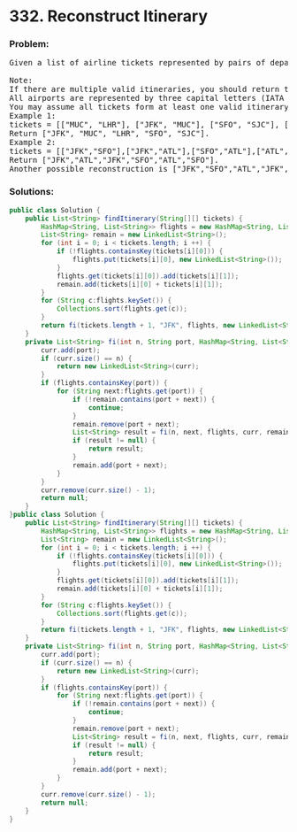 # 332. Reconstruct Itinerary

### Problem:

<pre>
Given a list of airline tickets represented by pairs of departure and arrival airports [from, to], reconstruct the itinerary in order. All of the tickets belong to a man who departs from JFK. Thus, the itinerary must begin with JFK.

Note:
If there are multiple valid itineraries, you should return the itinerary that has the smallest lexical order when read as a single string. For example, the itinerary ["JFK", "LGA"] has a smaller lexical order than ["JFK", "LGB"].
All airports are represented by three capital letters (IATA code).
You may assume all tickets form at least one valid itinerary.
Example 1:
tickets = [["MUC", "LHR"], ["JFK", "MUC"], ["SFO", "SJC"], ["LHR", "SFO"]]
Return ["JFK", "MUC", "LHR", "SFO", "SJC"].
Example 2:
tickets = [["JFK","SFO"],["JFK","ATL"],["SFO","ATL"],["ATL","JFK"],["ATL","SFO"]]
Return ["JFK","ATL","JFK","SFO","ATL","SFO"].
Another possible reconstruction is ["JFK","SFO","ATL","JFK","ATL","SFO"]. But it is larger in lexical order.
</pre>

### Solutions:

```java
public class Solution {
    public List<String> findItinerary(String[][] tickets) {
        HashMap<String, List<String>> flights = new HashMap<String, List<String>>();
        List<String> remain = new LinkedList<String>();
        for (int i = 0; i < tickets.length; i ++) {
            if (!flights.containsKey(tickets[i][0])) {
                flights.put(tickets[i][0], new LinkedList<String>());
            }
            flights.get(tickets[i][0]).add(tickets[i][1]);
            remain.add(tickets[i][0] + tickets[i][1]);
        }
        for (String c:flights.keySet()) {
            Collections.sort(flights.get(c));
        }
        return fi(tickets.length + 1, "JFK", flights, new LinkedList<String>(), remain);
    }
    private List<String> fi(int n, String port, HashMap<String, List<String>> flights, List<String> curr, List<String> remain) {
        curr.add(port);
        if (curr.size() == n) {
            return new LinkedList<String>(curr);
        }
        if (flights.containsKey(port)) {
            for (String next:flights.get(port)) {
                if (!remain.contains(port + next)) {
                    continue;
                }
                remain.remove(port + next);
                List<String> result = fi(n, next, flights, curr, remain);
                if (result != null) {
                    return result;
                }
                remain.add(port + next);
            }   
        }
        curr.remove(curr.size() - 1);
        return null;
    }
}public class Solution {
    public List<String> findItinerary(String[][] tickets) {
        HashMap<String, List<String>> flights = new HashMap<String, List<String>>();
        List<String> remain = new LinkedList<String>();
        for (int i = 0; i < tickets.length; i ++) {
            if (!flights.containsKey(tickets[i][0])) {
                flights.put(tickets[i][0], new LinkedList<String>());
            }
            flights.get(tickets[i][0]).add(tickets[i][1]);
            remain.add(tickets[i][0] + tickets[i][1]);
        }
        for (String c:flights.keySet()) {
            Collections.sort(flights.get(c));
        }
        return fi(tickets.length + 1, "JFK", flights, new LinkedList<String>(), remain);
    }
    private List<String> fi(int n, String port, HashMap<String, List<String>> flights, List<String> curr, List<String> remain) {
        curr.add(port);
        if (curr.size() == n) {
            return new LinkedList<String>(curr);
        }
        if (flights.containsKey(port)) {
            for (String next:flights.get(port)) {
                if (!remain.contains(port + next)) {
                    continue;
                }
                remain.remove(port + next);
                List<String> result = fi(n, next, flights, curr, remain);
                if (result != null) {
                    return result;
                }
                remain.add(port + next);
            }   
        }
        curr.remove(curr.size() - 1);
        return null;
    }
}
```